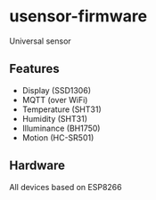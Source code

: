 # usensor-firmware
Universal sensor

## Features
 - Display (SSD1306)
 - MQTT (over WiFi)
 - Temperature (SHT31)
 - Humidity (SHT31)
 - Illuminance (BH1750)
 - Motion (HC-SR501)

## Hardware
All devices based on ESP8266
